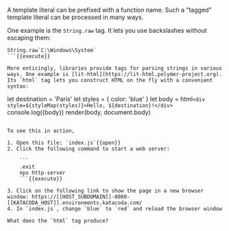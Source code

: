 A template literal can be prefixed with a function name. Such a "tagged" template literal can be processed in many ways. 

One example is the `String.raw` tag. It lets you use backslashes without escaping them:

```
String.raw`C:\Windows\System`
```{{execute}}

More enticingly, libraries provide tags for parsing strings in various ways. One example is [lit-html](https://lit-html.polymer-project.org). Its `html` tag lets you construct HTML on the fly with a convenient syntax:

```
let destination = 'Paris'
let styles = { color: 'blue' }
let body = html`<div style=${styleMap(styles)}>Hello, ${destination}!</div>`
console.log({body})
render(body, document.body)
```

To see this in action, 

1. Open this file: `index.js`{{open}}
2. Click the following command to start a web server:

    ```
    .exit
    npx http-server
    ```{{execute}}
 
3. Click on the following link to show the page in a new browser window: https://[[HOST_SUBDOMAIN]]-8080-[[KATACODA_HOST]].environments.katacoda.com/
4. In `index.js`, change `blue` to `red` and reload the browser window

What does the `html` tag produce? 
